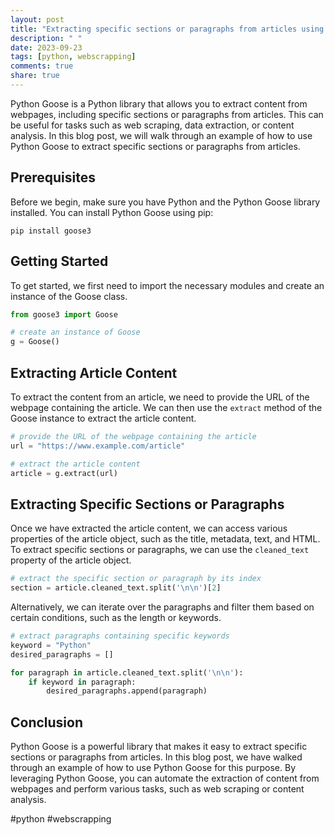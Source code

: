 ```yaml
---
layout: post
title: "Extracting specific sections or paragraphs from articles using Python Goose"
description: " "
date: 2023-09-23
tags: [python, webscrapping]
comments: true
share: true
---
```


Python Goose is a Python library that allows you to extract content from webpages, including specific sections or paragraphs from articles. This can be useful for tasks such as web scraping, data extraction, or content analysis. In this blog post, we will walk through an example of how to use Python Goose to extract specific sections or paragraphs from articles.

## Prerequisites
Before we begin, make sure you have Python and the Python Goose library installed. You can install Python Goose using pip:

```
pip install goose3
```

## Getting Started
To get started, we first need to import the necessary modules and create an instance of the Goose class.

```python
from goose3 import Goose

# create an instance of Goose
g = Goose()
```

## Extracting Article Content
To extract the content from an article, we need to provide the URL of the webpage containing the article. We can then use the `extract` method of the Goose instance to extract the article content.

```python
# provide the URL of the webpage containing the article
url = "https://www.example.com/article"

# extract the article content
article = g.extract(url)
```

## Extracting Specific Sections or Paragraphs
Once we have extracted the article content, we can access various properties of the article object, such as the title, metadata, text, and HTML. To extract specific sections or paragraphs, we can use the `cleaned_text` property of the article object.

```python
# extract the specific section or paragraph by its index
section = article.cleaned_text.split('\n\n')[2]
```

Alternatively, we can iterate over the paragraphs and filter them based on certain conditions, such as the length or keywords.

```python
# extract paragraphs containing specific keywords
keyword = "Python"
desired_paragraphs = []

for paragraph in article.cleaned_text.split('\n\n'):
    if keyword in paragraph:
        desired_paragraphs.append(paragraph)
```

## Conclusion
Python Goose is a powerful library that makes it easy to extract specific sections or paragraphs from articles. In this blog post, we have walked through an example of how to use Python Goose for this purpose. By leveraging Python Goose, you can automate the extraction of content from webpages and perform various tasks, such as web scraping or content analysis.

#python #webscrapping